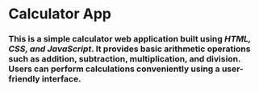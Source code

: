 # Calculator App
### This is a simple calculator web application built using *HTML, CSS, and JavaScript*. It provides basic arithmetic operations such as addition, subtraction, multiplication, and division. Users can perform calculations conveniently using a user-friendly interface.